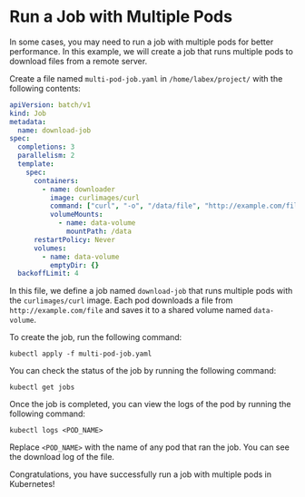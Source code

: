 # Run a Job with Multiple Pods

In some cases, you may need to run a job with multiple pods for better performance. In this example, we will create a job that runs multiple pods to download files from a remote server.

Create a file named `multi-pod-job.yaml` in `/home/labex/project/` with the following contents:

```yaml
apiVersion: batch/v1
kind: Job
metadata:
  name: download-job
spec:
  completions: 3
  parallelism: 2
  template:
    spec:
      containers:
        - name: downloader
          image: curlimages/curl
          command: ["curl", "-o", "/data/file", "http://example.com/file"]
          volumeMounts:
            - name: data-volume
              mountPath: /data
      restartPolicy: Never
      volumes:
        - name: data-volume
          emptyDir: {}
  backoffLimit: 4
```

In this file, we define a job named `download-job` that runs multiple pods with the `curlimages/curl` image. Each pod downloads a file from `http://example.com/file` and saves it to a shared volume named `data-volume`.

To create the job, run the following command:

```shell
kubectl apply -f multi-pod-job.yaml
```

You can check the status of the job by running the following command:

```shell
kubectl get jobs
```

Once the job is completed, you can view the logs of the pod by running the following command:

```shell
kubectl logs <POD_NAME>
```

Replace `<POD_NAME>` with the name of any pod that ran the job. You can see the download log of the file.

Congratulations, you have successfully run a job with multiple pods in Kubernetes!
